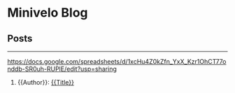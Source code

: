 # Minivelo Blog

## Posts

---

https://docs.google.com/spreadsheets/d/1xcHu4Z0kZfn_YxX_Kzr1OhCT77onddb-SR0uh-RUPlE/edit?usp=sharing

1. {{Author}}: [{{Title}}]({{Filename}})
